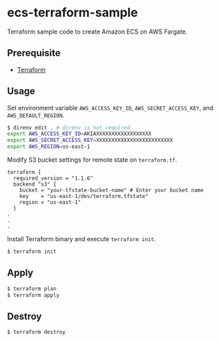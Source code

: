 # ecs-terraform-sample

Terraform sample code to create Amazon ECS on AWS Fargate.

## Prerequisite

- [Terraform](https://www.terraform.io/)

## Usage

Set environment variable `AWS_ACCESS_KEY_ID`, `AWS_SECRET_ACCESS_KEY`, and `AWS_DEFAULT_REGION`.

```sh
$ direnv edit . # direnv is not required
export AWS_ACCESS_KEY_ID=AKIAXXXXXXXXXXXXXXXXXX
export AWS_SECRET_ACCESS_KEY=XXXXXXXXXXXXXXXXXXXXXXXXX
export AWS_REGION=us-east-1
```

Modify S3 bucket settings for remote state on `terraform.tf`.

```hcl
terraform {
  required_version = "1.1.6"
  backend "s3" {
    bucket = "your-tfstate-bucket-name" # Enter your bucket name
    key    = "us-east-1/dev/terraform.tfstate"
    region = "us-east-1"
  }
.
.
.
```

Install Terraform binary and execute `terraform init`.

```sh
$ terraform init
```

## Apply

```sh
$ terraform plan
$ terraform apply
```

## Destroy

```sh
$ terraform destroy
```
